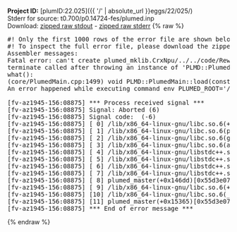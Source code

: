 **Project ID:** [plumID:22.025]({{ '/' | absolute_url }}eggs/22/025/)  
Stderr for source:  t0.700/p0.14724-fes/plumed.inp   
Download: [zipped raw stdout](plumed.inp.plumed_master.stdout.txt.zip) - [zipped raw stderr](plumed.inp.plumed_master.stderr.txt.zip) 
{% raw %}
<pre>
#! Only the first 1000 rows of the error file are shown below
#! To inspect the full error file, please download the zipped raw stderr file above
Assembler messages:
Fatal error: can't create plumed_mklib.CrxNpu/../../code/ReweightGeomFES.o: No such file or directory
terminate called after throwing an instance of 'PLMD::Plumed::ExceptionError'
what():
(core/PlumedMain.cpp:1499) void PLMD::PlumedMain::load(const std::string&)
An error happened while executing command env PLUMED_ROOT='/home/runner/opt/lib/plumed_master' PLUMED_VERSION='2.11.0-dev' PLUMED_HTMLDIR='/home/runner/opt/share/doc/plumed_master' PLUMED_INCLUDEDIR='/home/runner/opt/include' PLUMED_PROGRAM_NAME='plumed_master' PLUMED_IS_INSTALLED='yes' "/home/runner/opt/lib/plumed_master"/scripts/mklib.sh -n -o ./../../code/ReweightGeomFES.2.11.0-dev.so ../../code/ReweightGeomFES.cpp

[fv-az1945-156:08875] *** Process received signal ***
[fv-az1945-156:08875] Signal: Aborted (6)
[fv-az1945-156:08875] Signal code:  (-6)
[fv-az1945-156:08875] [ 0] /lib/x86_64-linux-gnu/libc.so.6(+0x45330)[0x7f3bed645330]
[fv-az1945-156:08875] [ 1] /lib/x86_64-linux-gnu/libc.so.6(pthread_kill+0x11c)[0x7f3bed69eb2c]
[fv-az1945-156:08875] [ 2] /lib/x86_64-linux-gnu/libc.so.6(gsignal+0x1e)[0x7f3bed64527e]
[fv-az1945-156:08875] [ 3] /lib/x86_64-linux-gnu/libc.so.6(abort+0xdf)[0x7f3bed6288ff]
[fv-az1945-156:08875] [ 4] /lib/x86_64-linux-gnu/libstdc++.so.6(+0xa5ff5)[0x7f3bedaa5ff5]
[fv-az1945-156:08875] [ 5] /lib/x86_64-linux-gnu/libstdc++.so.6(+0xbb0da)[0x7f3bedabb0da]
[fv-az1945-156:08875] [ 6] /lib/x86_64-linux-gnu/libstdc++.so.6(_ZSt10unexpectedv+0x0)[0x7f3bedaa5a55]
[fv-az1945-156:08875] [ 7] /lib/x86_64-linux-gnu/libstdc++.so.6(+0xa5a6f)[0x7f3bedaa5a6f]
[fv-az1945-156:08875] [ 8] plumed_master(+0x146dd)[0x55d3e07d96dd]
[fv-az1945-156:08875] [ 9] /lib/x86_64-linux-gnu/libc.so.6(+0x2a1ca)[0x7f3bed62a1ca]
[fv-az1945-156:08875] [10] /lib/x86_64-linux-gnu/libc.so.6(__libc_start_main+0x8b)[0x7f3bed62a28b]
[fv-az1945-156:08875] [11] plumed_master(+0x15365)[0x55d3e07da365]
[fv-az1945-156:08875] *** End of error message ***
</pre>
{% endraw %}
